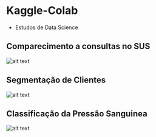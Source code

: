 # Kaggle-Colab
- Estudos de Data Science
## Comparecimento a consultas no SUS
![alt text](https://drive.google.com/uc?id=1Pai_V2a3j1p46uKncPWcHtHjZNyxf4hf)
## Segmentação de Clientes
![alt text](https://drive.google.com/uc?id=1KkJS_A5xUE17-oUQ6UfQ29d22ZJFRB4c)
## Classificação da Pressão Sanguinea
![alt text](https://drive.google.com/uc?id=14XlFNTXMBP9O6qknGatj0xAuiMMlo3Ve)

